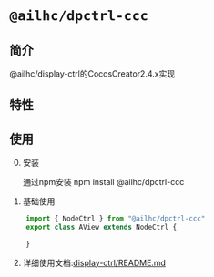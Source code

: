 # `@ailhc/dpctrl-ccc`


## 简介
@ailhc/display-ctrl的CocosCreator2.4.x实现

## 特性

## 使用

0. 安装
    
    通过npm安装 
    npm install @ailhc/dpctrl-ccc


1. 基础使用
```ts
    import { NodeCtrl } from "@ailhc/dpctrl-ccc"
    export class AView extends NodeCtrl {
        
    }
```
2. 详细使用文档:[display-ctrl/README.md](https://github.com/AILHC/EasyGameFrameworkOpen/tree/main/packages/display-ctrl#readme)



